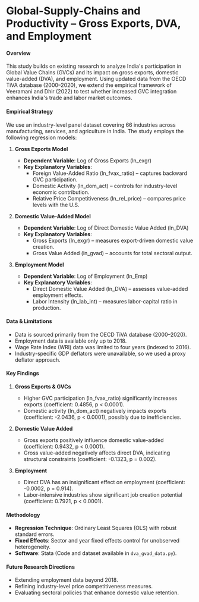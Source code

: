 # Global-Supply-Chains and Productivity – Gross Exports, DVA, and Employment 

#### Overview 
This study builds on existing research to analyze India's participation in Global Value Chains (GVCs) and its impact on gross exports, domestic value-added (DVA), and employment. Using updated data from the OECD TiVA database (2000–2020), we extend the empirical framework of Veeramani and Dhir (2022) to test whether increased GVC integration enhances India's trade and labor market outcomes.  

#### Empirical Strategy 
We use an industry-level panel dataset covering 66 industries across manufacturing, services, and agriculture in India. The study employs the following regression models:  

1. **Gross Exports Model**  
   - **Dependent Variable**: Log of Gross Exports (ln_exgr)  
   - **Key Explanatory Variables**:  
     - Foreign Value-Added Ratio (ln_fvax_ratio) – captures backward GVC participation.  
     - Domestic Activity (ln_dom_act) – controls for industry-level economic contribution.  
     - Relative Price Competitiveness (ln_rel_price) – compares price levels with the U.S.  

2. **Domestic Value-Added Model**  
   - **Dependent Variable**: Log of Direct Domestic Value Added (ln_DVA)  
   - **Key Explanatory Variables**:  
     - Gross Exports (ln_exgr) – measures export-driven domestic value creation.  
     - Gross Value Added (ln_gvad) – accounts for total sectoral output.  

3. **Employment Model**  
   - **Dependent Variable**: Log of Employment (ln_Emp)  
   - **Key Explanatory Variables**:  
     - Direct Domestic Value Added (ln_DVA) – assesses value-added employment effects.  
     - Labor Intensity (ln_lab_int) – measures labor-capital ratio in production.  

#### **Data & Limitations**  
- Data is sourced primarily from the OECD TiVA database (2000–2020).  
- Employment data is available only up to 2018.  
- Wage Rate Index (WRI) data was limited to four years (indexed to 2016).  
- Industry-specific GDP deflators were unavailable, so we used a proxy deflator approach.  

#### **Key Findings**  
1. **Gross Exports & GVCs**  
   - Higher GVC participation (ln_fvax_ratio) significantly increases exports (coefficient: 0.4856, p < 0.0001).  
   - Domestic activity (ln_dom_act) negatively impacts exports (coefficient: -2.0436, p < 0.0001), possibly due to inefficiencies.  

2. **Domestic Value Added**  
   - Gross exports positively influence domestic value-added (coefficient: 0.9432, p < 0.0001).  
   - Gross value-added negatively affects direct DVA, indicating structural constraints (coefficient: -0.1323, p = 0.002).  

3. **Employment**  
   - Direct DVA has an insignificant effect on employment (coefficient: -0.0002, p = 0.914).  
   - Labor-intensive industries show significant job creation potential (coefficient: 0.7921, p < 0.0001).  

#### **Methodology**  
- **Regression Technique**: Ordinary Least Squares (OLS) with robust standard errors.  
- **Fixed Effects**: Sector and year fixed effects control for unobserved heterogeneity.  
- **Software**: Stata (Code and dataset available in `dva_gvad_data.py`).  

#### **Future Research Directions**  
- Extending employment data beyond 2018.  
- Refining industry-level price competitiveness measures.  
- Evaluating sectoral policies that enhance domestic value retention.  

